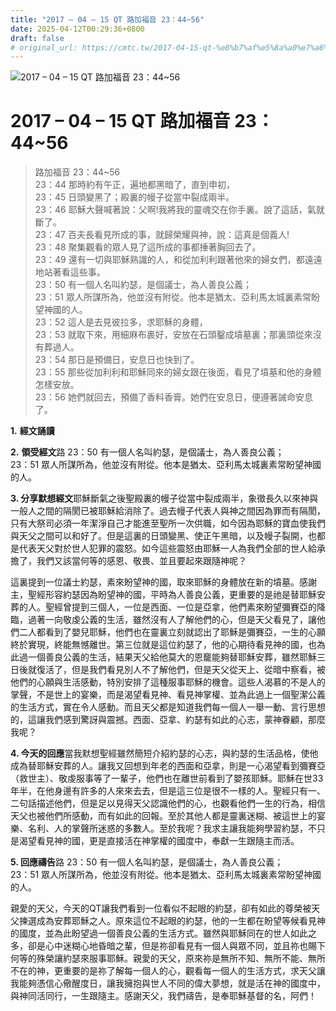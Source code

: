 ```yaml
---
title: "2017 – 04 – 15 QT 路加福音 23：44~56"
date: 2025-04-12T00:29:36+0800
draft: false
# original_url: https://cmtc.tw/2017-04-15-qt-%e8%b7%af%e5%8a%a0%e7%a6%8f%e9%9f%b3-23%ef%bc%9a4456
---
```


![2017 – 04 – 15 QT 路加福音 23：44~56](/images/qt.jpg   "2017 – 04 – 15 QT 路加福音 23：44~56")

# 2017 – 04 – 15 QT 路加福音 23：44~56

> 路加福音 23：44~56  
> 23：44 那時約有午正，遍地都黑暗了，直到申初，  
> 23：45 日頭變黑了；殿裏的幔子從當中裂成兩半。  
> 23：46 耶穌大聲喊著說：父啊!我將我的靈魂交在你手裏。說了這話，氣就斷了。  
> 23：47 百夫長看見所成的事，就歸榮耀與神，說：這真是個義人!  
> 23：48 聚集觀看的眾人見了這所成的事都捶著胸回去了。  
> 23：49 還有一切與耶穌熟識的人，和從加利利跟著他來的婦女們，都遠遠地站著看這些事。  
> 23：50 有一個人名叫約瑟，是個議士，為人善良公義；  
> 23：51 眾人所謀所為，他並沒有附從。他本是猶太、亞利馬太城裏素常盼望神國的人。  
> 23：52 這人是去見彼拉多，求耶穌的身體，  
> 23：53 就取下來，用細麻布裹好，安放在石頭鑿成墳墓裏；那裏頭從來沒有葬過人。  
> 23：54 那日是預備日，安息日也快到了。  
> 23：55 那些從加利利和耶穌同來的婦女跟在後面，看見了墳墓和他的身體怎樣安放。  
> 23：56 她們就回去，預備了香料香膏。她們在安息日，便遵著誡命安息了。

**1.** **經文誦讀**

**2.** **領受經文**路 23：50 有一個人名叫約瑟，是個議士，為人善良公義；  
23：51 眾人所謀所為，他並沒有附從。他本是猶太、亞利馬太城裏素常盼望神國的人。

**3. 分享默想經文**耶穌斷氣之後聖殿裏的幔子從當中裂成兩半，象徵長久以來神與一般人之間的隔閡已被耶穌給消除了。過去幔子代表人與神之間因為罪而有隔閡，只有大祭司必須一年潔淨自己才能進至聖所一次供職，如今因為耶穌的寶血使我們與天父之間可以和好了。但是這裏的日頭變黑、使正午黑暗，以及幔子裂開，也都是代表天父對於世人犯罪的震怒。如今這些震怒由耶穌一人為我們全部的世人給承擔了，我們又該當何等的感恩、敬畏、並且要起來跟隨神呢？

這裏提到一位議士約瑟，素來盼望神的國，取來耶穌的身體放在新的墳墓。感謝主，聖經形容約瑟因為盼望神的國，平時為人善良公義，更重要的是祂是替耶穌安葬的人。聖經曾提到三個人，一位是西面、一位是亞拿，他們素來盼望彌賽亞的降臨，過著一向敬虔公義的生活，雖然沒有人了解他們的心，但是天父看見了，讓他們二人都看到了嬰兒耶穌，他們也在靈裏立刻就認出了耶穌是彌賽亞，一生的心願終於實現，終能無憾離世。第三位就是這位約瑟了，他的心期待看見神的國，也為此過一個善良公義的生活，結果天父給他莫大的恩竉能夠替耶穌安葬，雖然耶穌三日後就復活了，但是我們看見別人不了解他們，但是天父從天上、從暗中察看，被他們的心願與生活感動，特別安排了這種服事耶穌的機會。這些人渴慕的不是人的掌聲，不是世上的宴樂，而是渴望看見神、看見神掌權、並為此過上一個聖潔公義的生活方式，實在令人感動。而且天父都是知道我們每一個人一舉一動、言行思想的，這讓我們感到驚訝與震撼。西面、亞拿、約瑟有如此的心志，蒙神眷顧，那麼我呢？

**4. 今天的回應**當我默想聖經雖然簡短介紹約瑟的心志，與約瑟的生活品格，使他成為替耶穌安葬的人。讓我又回想到年老的西面和亞拿，則是一心渴望看到彌賽亞（救世主）、敬虔服事等了一輩子，他們也在離世前看到了嬰孩耶穌。耶穌在世33年半，在他身邊有許多的人來來去去，但是這三位是很不一樣的人。聖經只有一、二句話描述他們，但是足以見得天父認識他們的心，也觀看他們一生的行為，相信天父也被他們所感動，而有如此的回報。至於其他人都是靈裏迷糊、被這世上的宴樂、名利、人的掌聲所迷惑的多數人。至於我呢？我求主讓我能夠學習約瑟，不只是渴望看見神的國，更是直接活在神掌權的國度中，奉獻一生跟隨主而活。

**5. 回應禱告**路 23：50 有一個人名叫約瑟，是個議士，為人善良公義；  
23：51 眾人所謀所為，他並沒有附從。他本是猶太、亞利馬太城裏素常盼望神國的人。

親愛的天父，今天的QT讓我們看到一位看似不起眼的約瑟，卻有如此的尊榮被天父揀選成為安葬耶穌之人。原來這位不起眼的約瑟，他的一生都在盼望等候看見神的國度，並為此盼望過一個善良公義的生活方式。雖然與耶穌同在的世人如此之多，卻是心中迷糊心地昏暗之輩，但是祢卻看見有一個人與眾不同，並且祢也賜下何等的殊榮讓約瑟來服事耶穌。親愛的天父，原來祢是無所不知、無所不能、無所不在的神，更重要的是祢了解每一個人的心，觀看每一個人的生活方式，求天父讓我能夠憑信心儆醒度日，讓我擁抱與世人不同的偉大夢想，就是活在神的國度中，與神同活同行，一生跟隨主。感謝天父，我們禱告，是奉耶穌基督的名，阿們！